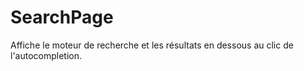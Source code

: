 # SearchPage

Affiche le moteur de recherche et les résultats en dessous
au clic de l'autocompletion.
